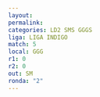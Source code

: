```yaml
---
layout: 
permalink: 
categories: LD2 SMS GGGS
liga: LIGA INDIGO
match: 5
local: GGG
r1: 0
r2: 0
out: SM
ronda: "2"
---
```


